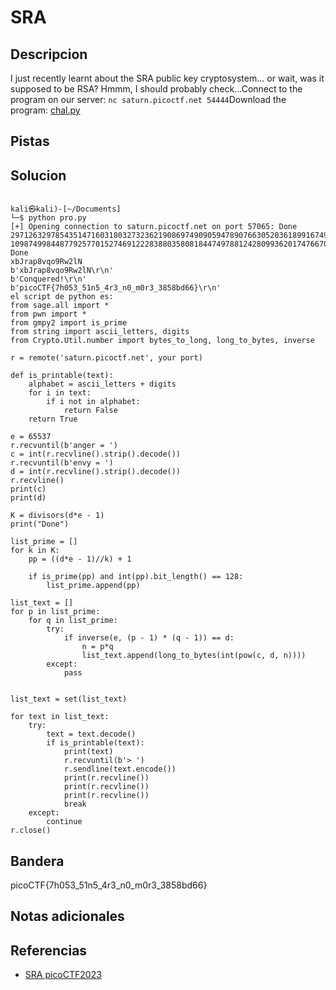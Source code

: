 # SRA

## Descripcion
I just recently learnt about the SRA public key cryptosystem... or wait, was it supposed to be RSA? Hmmm, I should probably check...Connect to the program on our server: `nc saturn.picoctf.net 54444`Download the program: [chal.py](https://artifacts.picoctf.net/c/299/chal.py)
## Pistas

## Solucion
```

kali㉿kali)-[~/Documents]
└─$ python pro.py         
[+] Opening connection to saturn.picoctf.net on port 57065: Done
29712632978543514716031803273236219086974909059478907663052036189916749619995
10987499844877925770152746912228388035808184474978812428099362017476670086369
Done
xbJrap8vqo9Rw2lN
b'xbJrap8vqo9Rw2lN\r\n'
b'Conquered!\r\n'
b'picoCTF{7h053_51n5_4r3_n0_m0r3_3858bd66}\r\n'
el script de python es:
from sage.all import *
from pwn import *
from gmpy2 import is_prime
from string import ascii_letters, digits
from Crypto.Util.number import bytes_to_long, long_to_bytes, inverse

r = remote('saturn.picoctf.net', your port)

def is_printable(text):
    alphabet = ascii_letters + digits
    for i in text:
        if i not in alphabet:
            return False
    return True

e = 65537
r.recvuntil(b'anger = ')
c = int(r.recvline().strip().decode())
r.recvuntil(b'envy = ')
d = int(r.recvline().strip().decode())
r.recvline()
print(c)
print(d)

K = divisors(d*e - 1)
print("Done")

list_prime = []
for k in K:
    pp = ((d*e - 1)//k) + 1

    if is_prime(pp) and int(pp).bit_length() == 128:
        list_prime.append(pp)

list_text = []
for p in list_prime:
    for q in list_prime:
        try:
            if inverse(e, (p - 1) * (q - 1)) == d:
                n = p*q
                list_text.append(long_to_bytes(int(pow(c, d, n))))
        except:
            pass


list_text = set(list_text)

for text in list_text:
    try:
        text = text.decode()
        if is_printable(text):
            print(text)
            r.recvuntil(b'> ')
            r.sendline(text.encode())
            print(r.recvline())
            print(r.recvline())
            print(r.recvline())
            break
    except:
        continue
r.close()

```

## Bandera

picoCTF{7h053_51n5_4r3_n0_m0r3_3858bd66}

## Notas adicionales

## Referencias
- [SRA picoCTF2023](https://dev.to/brunoblaise/sra-picoctf-2023-278b)